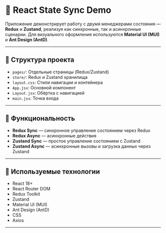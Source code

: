 
# 🧠 React State Sync Demo

Приложение демонстрирует работу с двумя менеджерами состояния — **Redux** и **Zustand**, реализуя как синхронные, так и асинхронные сценарии. Для визуального оформления используются **Material UI (MUI)** и **Ant Design (AntD)**.

---

## 📁 Структура проекта

- `pages/`: Отдельные страницы (Redux/Zustand)  
- `store/`: Redux и Zustand хранилища  
- `layout.css`: Стили навигации и контейнера  
- `App.jsx`: Основной компонент  
- `Layout.jsx`: Обёртка с навигацией  
- `main.jsx`: Точка входа  

---

## 🚀 Функциональность

- **Redux Sync** — синхронное управление состоянием через Redux  
- **Redux Async** — асинхронные действия  
- **Zustand Sync** — простое управление состоянием с Zustand  
- **Zustand Async** — асинхронные вызовы и загрузка данных через Zustand  

---

## 🧰 Используемые технологии

- React 18+  
- React Router DOM  
- Redux Toolkit  
- Zustand  
- Material UI (MUI)  
- Ant Design (AntD)  
- CSS
- Axios  

---

